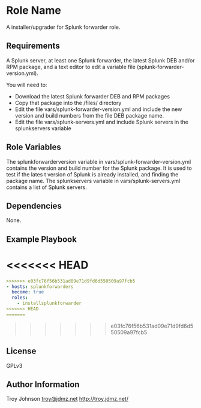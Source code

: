 Role Name
=========

A installer/upgrader for Splunk forwarder role.

Requirements
------------

A Splunk server, at least one Splunk forwarder, the latest Splunk DEB and/or RPM package, and a text editor to edit a variable file (splunk-forwarder-version.yml).

You will need to:
   * Download the latest Splunk forwarder DEB and RPM packages
   * Copy that package into the /files/ directory
   * Edit the file vars/splunk-forwarder-version.yml and include
     the new version and build numbers from the file DEB package name.
   * Edit the file vars/splunk-servers.yml and include Splunk servers in the 
     splunkservers variable

Role Variables
--------------

The splunkforwarderversion variable in vars/splunk-forwarder-version.yml contains the version and build number for the Splunk package. It is used to test if the lates t version of Splunk is already installed, and finding the package name.
The splunkservers variable in vars/splunk-servers.yml contains a list of Splunk servers.

Dependencies
------------

None.

Example Playbook
----------------

<<<<<<< HEAD
=======
```yml
>>>>>>> e03fc76f56b531ad09e71d9fd6d550509a97fcb5
- hosts: splunkforwarders
  become: true
  roles:
    - installsplunkforwarder
<<<<<<< HEAD
=======
```
>>>>>>> e03fc76f56b531ad09e71d9fd6d550509a97fcb5

License
-------

GPLv3

Author Information
------------------

Troy Johnson
troy@jdmz.net
http://troy.jdmz.net/


